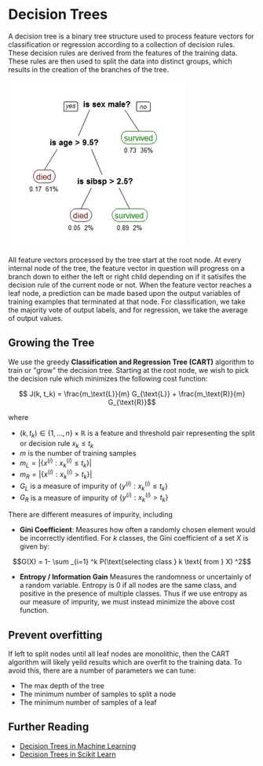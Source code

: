 # Decision Trees

A decision tree is a binary tree structure used to process feature vectors for classification or regression according to a collection of decision rules. These decision rules are derived from the features of the training data. These rules are then used to split the data into distinct groups, which results in the creation of the branches of the tree. 

![Decision Tree Example](decision_trees.webp)


All feature vectors processed by the tree start at the root node. At every internal node of the tree, the feature vector in question will progress on a branch down to either the left or right child depending on if it satisifes the decision rule of the current node or not. When the feature vector reaches a leaf node, a prediction can be made based upon the output variables of training examples that terminated at that node. For classification, we take the majority vote of output labels, and for regression, we take the average of output values.


## Growing the Tree


We use the greedy **Classification and Regression Tree (CART)** algorithm to train or "grow" the decision tree. Starting at the root node, we wish to pick the decision rule which minimizes the following cost function:

$$
J(k, t_k) = \frac{m_\text{L}}{m} G_{\text{L}} + \frac{m_\text{R}}{m} G_{\text{R}}$$

where
 - $(k, t_k)\in\{1,\dots, n\}\times \mathbb R$ is a feature and threshold pair representing the split or decision rule $x_k \leq t_k$
 - $m$ is the number of training samples
 - $m_L = |\{x^(i) : x_k^{(i)} \leq t_k \}|$
 - $m_R = |\{x^(i) : x_k^{(i)} > t_k \}|$
 - $G_L$ is a measure of impurity of $\{y^(i) : x_k^{(i)} \leq t_k \}$
 - $G_R$ is a measure of impurity of $\{y^(i) : x_k^{(i)} > t_k \}$

There are different measures of impurity, including
- **Gini Coefficient**: Measures how often a randomly chosen element would be incorrectly identified. For $k$ classes, the Gini coefficient of a set $X$ is given by:

$$G(X) = 1- \sum _{i=1} ^k P(\text{selecting class } k \text{ from } X) ^2$$

- **Entropy / Information Gain** Measures the randomness or uncertainly of a random variable. Entropy is 0 if all nodes are the same class, and positive in the presence of multiple classes. Thus if we use entropy as our measure of impurity, we must instead minimize the above cost function.


## Prevent overfitting

If left to split nodes until all leaf nodes are monolithic, then the CART algorithm will likely yeild results which are overfit to the training data. To avoid this, there are a number of parameters we can tune:

- The max depth of the tree
- The minimum number of samples to split a node
- The minimum number of samples of a leaf


## Further Reading

- [Decision Trees in Machine Learning](https://towardsdatascience.com/decision-trees-in-machine-learning-641b9c4e8052)
- [Decision Trees in Scikit Learn](https://scikit-learn.org/stable/modules/tree.html)